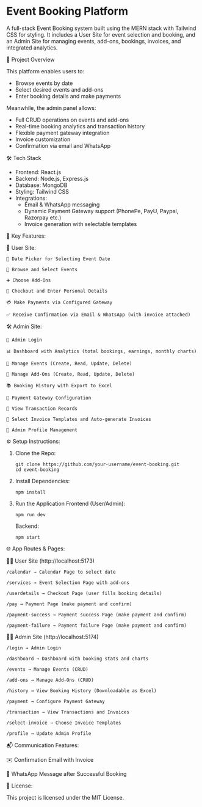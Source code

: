 # Event Booking Platform

A full-stack Event Booking system built using the MERN stack with Tailwind CSS for styling. It includes a User Site for event selection and booking, and an Admin Site for managing events, add-ons, bookings, invoices, and integrated analytics.

📌 Project Overview

This platform enables users to:
- Browse events by date
- Select desired events and add-ons
- Enter booking details and make payments

Meanwhile, the admin panel allows:
- Full CRUD operations on events and add-ons
- Real-time booking analytics and transaction history
- Flexible payment gateway integration
- Invoice customization
- Confirmation via email and WhatsApp

🛠️ Tech Stack
- Frontend: React.js
- Backend: Node.js, Express.js
- Database: MongoDB
- Styling: Tailwind CSS
- Integrations:
  - Email & WhatsApp messaging
  - Dynamic Payment Gateway support (PhonePe, PayU, Paypal, Razorpay etc.)
  - Invoice generation with selectable templates


🌟 Key Features:

👤 User Site: 

    📅 Date Picker for Selecting Event Date

    🎉 Browse and Select Events

    ➕ Choose Add-Ons

    🧾 Checkout and Enter Personal Details

    💳 Make Payments via Configured Gateway

    ✅ Receive Confirmation via Email & WhatsApp (with invoice attached)

🛠️ Admin Site:

    🔐 Admin Login

    📊 Dashboard with Analytics (total bookings, earnings, monthly charts)

    📝 Manage Events (Create, Read, Update, Delete)

    🧩 Manage Add-Ons (Create, Read, Update, Delete)

    📚 Booking History with Export to Excel

    💼 Payment Gateway Configuration

    💸 View Transaction Records

    🧾 Select Invoice Templates and Auto-generate Invoices

    👤 Admin Profile Management

⚙️ Setup Instructions:
1. Clone the Repo:

       git clone https://github.com/your-username/event-booking.git
       cd event-booking

3. Install Dependencies:
   
       npm install

5. Run the Application
   Frontend (User/Admin):
                                                                                                                                                                   
       npm run dev
   
   Backend:
                                                                                                                                                                      
       npm start

🌐 App Routes & Pages:

🧑‍💻 User Site (http://localhost:5173)

    /calendar → Calendar Page to select date

    /services → Event Selection Page with add-ons

    /userdetails → Checkout Page (user fills booking details)

    /pay → Payment Page (make payment and confirm)

    /payment-success → Payment success Page (make payment and confirm)

    /payment-failure → Payment failure Page (make payment and confirm)

👨‍💼 Admin Site (http://localhost:5174)
  
    /login → Admin Login

    /dashboard → Dashboard with booking stats and charts

    /events → Manage Events (CRUD)

    /add-ons → Manage Add-Ons (CRUD)

    /history → View Booking History (Downloadable as Excel)

    /payment → Configure Payment Gateway

    /transaction → View Transactions and Invoices

    /select-invoice → Choose Invoice Templates

    /profile → Update Admin Profile

📬 Communication Features: 

✉️ Confirmation Email with Invoice

💬 WhatsApp Message after Successful Booking

📄 License:

This project is licensed under the MIT License.
